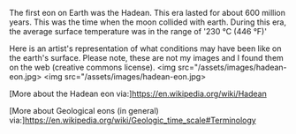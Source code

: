 The first eon on Earth was the Hadean. This era lasted for about 600 million years. This was the time when the moon collided with earth. During this era, the average surface temperature was in the range of '230 °C (446 °F)'

Here is an artist's representation of what conditions may have been like on the earth's surface. Please note, these are not my images and I found them on the web (creative commons license). 
<img src="/assets/images/hadean-eon.jpg>
<img src="/assets/images/hadean-eon.jpg>

[More about the Hadean eon via:]https://en.wikipedia.org/wiki/Hadean

[More about Geological eons (in general) via:]https://en.wikipedia.org/wiki/Geologic_time_scale#Terminology


